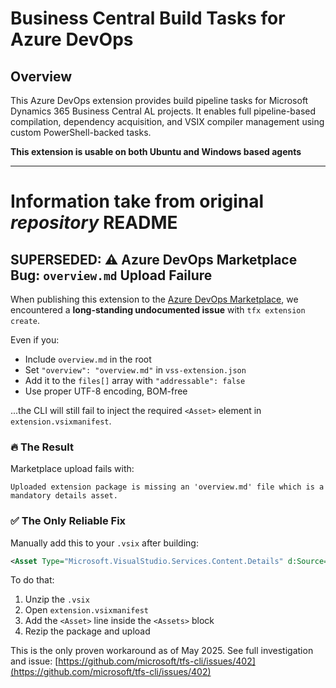 # Business Central Build Tasks for Azure DevOps

## Overview

This Azure DevOps extension provides build pipeline tasks for Microsoft Dynamics 365 Business Central AL projects. It enables full pipeline-based compilation, dependency acquisition, and VSIX compiler management using custom PowerShell-backed tasks.

**This extension is usable on both Ubuntu and Windows based agents**

-------------------------------------

# Information take from original _repository_ README


## SUPERSEDED: ⚠️ Azure DevOps Marketplace Bug: `overview.md` Upload Failure

When publishing this extension to the [Azure DevOps Marketplace](https://marketplace.visualstudio.com/azuredevops), we encountered a **long-standing undocumented issue** with `tfx extension create`.

Even if you:

* Include `overview.md` in the root
* Set `"overview": "overview.md"` in `vss-extension.json`
* Add it to the `files[]` array with `"addressable": false`
* Use proper UTF-8 encoding, BOM-free

...the CLI will still fail to inject the required `<Asset>` element in `extension.vsixmanifest`.

### 🔥 The Result

Marketplace upload fails with:

```
Uploaded extension package is missing an 'overview.md' file which is a mandatory details asset.
```

### ✅ The Only Reliable Fix

Manually add this to your `.vsix` after building:

```xml
<Asset Type="Microsoft.VisualStudio.Services.Content.Details" d:Source="File" Path="overview.md" Addressable="false"/>
```

To do that:

1. Unzip the `.vsix`
2. Open `extension.vsixmanifest`
3. Add the `<Asset>` line inside the `<Assets>` block
4. Rezip the package and upload

This is the only proven workaround as of May 2025. See full investigation and issue:
[https://github.com/microsoft/tfs-cli/issues/402](https://github.com/microsoft/tfs-cli/issues/402)
